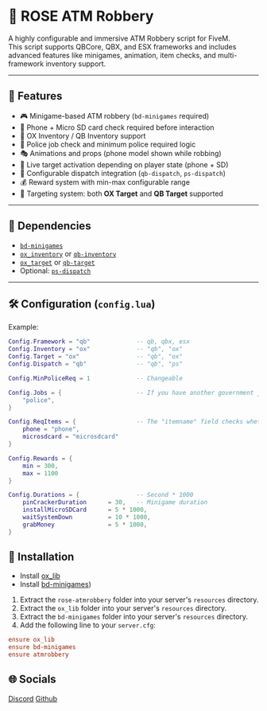 # 🏦 ROSE ATM Robbery

A highly configurable and immersive ATM Robbery script for FiveM.  
This script supports QBCore, QBX, and ESX frameworks and includes advanced features like minigames, animation, item checks, and multi-framework inventory support.

---

## 🔧 Features

- 🎮 Minigame-based ATM robbery (`bd-minigames` required)
- 📱 Phone + Micro SD card check required before interaction
- 🧩 OX Inventory / QB Inventory support
- 🧠 Police job check and minimum police required logic
- 🎭 Animations and props (phone model shown while robbing)
- 🔁 Live target activation depending on player state (phone + SD)
- 🔧 Configurable dispatch integration (`qb-dispatch`, `ps-dispatch`)
- 💰 Reward system with min-max configurable range
- 🎯 Targeting system: both **OX Target** and **QB Target** supported

---

## 📂 Dependencies

- [`bd-minigames`](https://github.com/baggeddev/bd-minigames)
- [`ox_inventory`](https://github.com/overextended/ox_inventory) or [`qb-inventory`](https://github.com/qbcore-framework/qb-inventory)
- [`ox_target`](https://github.com/overextended/ox_target) or [`qb-target`](https://github.com/qbcore-framework/qb-target)
- Optional: [`ps-dispatch`](https://github.com/Project-Sloth/ps-dispatch)

---

## 🛠️ Configuration (`config.lua`)

Example:
```lua
Config.Framework = "qb"             -- qb, qbx, esx
Config.Inventory = "ox"             -- "qb", "ox"
Config.Target = "ox"                -- "qb", "ox"
Config.Dispatch = "qb"              -- "qb", "ps"

Config.MinPoliceReq = 1             -- Changeable

Config.Jobs = {                     -- If you have another government job, you add here
    "police",
}

Config.ReqItems = {                 -- The "itemname" field checks whether such an item exists in the selected inventory(Config.Inventory).
    phone = "phone",
    microsdcard = "microsdcard"
}

Config.Rewards = {
    min = 300,
    max = 1100
}

Config.Durations = {                -- Second * 1000
    pinCrackerDuration      = 30,   -- Minigame duration
    installMicroSDCard      = 5 * 1000,
    waitSystemDown          = 10 * 1000,
    grabMoney               = 5 * 1000,
}
```

## 🚀 Installation

- Install [ox_lib](https://github.com/overextended/ox_lib)
- Install [bd-minigames](https://github.com/kristiyanpts/bd-minigames))

1. Extract the `rose-atmrobbery` folder into your server's `resources` directory.
2. Extract the `ox_lib` folder into your server's `resources` directory.
3. Extract the `bd-minigames` folder into your server's `resources` directory.
4. Add the following line to your `server.cfg`:

```cfg
ensure ox_lib
ensure bd-minigames
ensure atmrobbery
```

## 🌐 Socials

[Discord](https://discord.gg/UY8Z3fRFZ5)
[Github](https://github.com/Loreose)
